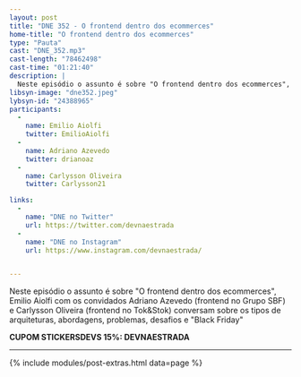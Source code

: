 ```yaml
---
layout: post
title: "DNE 352 - O frontend dentro dos ecommerces"
home-title: "O frontend dentro dos ecommerces"
type: "Pauta"
cast: "DNE_352.mp3"
cast-length: "78462498"
cast-time: "01:21:40"
description: |
  Neste episódio o assunto é sobre "O frontend dentro dos ecommerces", Emilio Aiolfi com os convidados Adriano Azevedo (frontend no Grupo SBF) e Carlysson Oliveira (frontend no Tok&Stok) conversam sobre os tipos de arquiteturas, abordagens, problemas, desafios e "Black Friday"
libsyn-image: "dne352.jpeg"
lybsyn-id: "24388965"
participants:
  -
    name: Emilio Aiolfi
    twitter: EmilioAiolfi
  -
    name: Adriano Azevedo
    twitter: drianoaz
  -
    name: Carlysson Oliveira
    twitter: Carlysson21

links:
  -
    name: "DNE no Twitter"
    url: https://twitter.com/devnaestrada
  -
    name: "DNE no Instagram"
    url: https://www.instagram.com/devnaestrada/


---
```


Neste episódio o assunto é sobre "O frontend dentro dos ecommerces", Emilio Aiolfi com os convidados Adriano Azevedo (frontend no Grupo SBF) e Carlysson Oliveira (frontend no Tok&Stok) conversam sobre os tipos de arquiteturas, abordagens, problemas, desafios e "Black Friday"

<strong>CUPOM STICKERSDEVS 15%: DEVNAESTRADA</strong>

---

{% include modules/post-extras.html data=page %}
